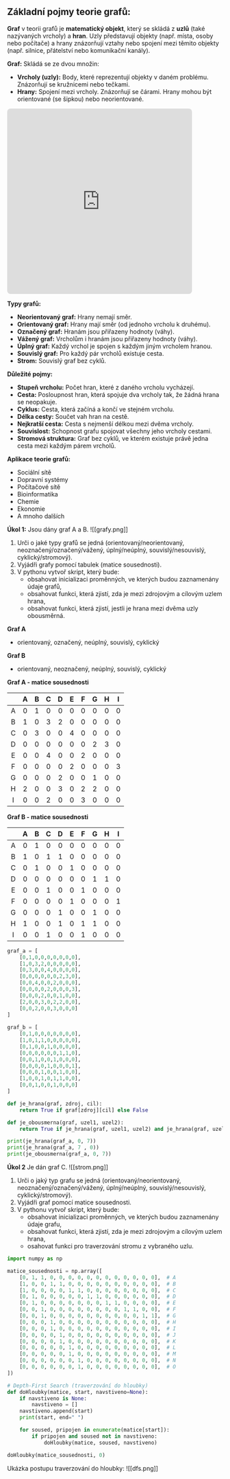 ## Základní pojmy teorie grafů:
**Graf** v teorii grafů je **matematický objekt**, který se skládá z **uzlů** (také nazývaných vrcholy) a **hran**. Uzly představují objekty (např. místa, osoby nebo počítače) a hrany znázorňují vztahy nebo spojení mezi těmito objekty (např. silnice, přátelství nebo komunikační kanály).

**Graf:** Skládá se ze dvou množin:

- **Vrcholy (uzly):** Body, které reprezentují objekty v daném problému. Znázorňují se kružnicemi nebo tečkami.
- **Hrany:** Spojení mezi vrcholy. Znázorňují se čárami. Hrany mohou být orientované (se šipkou) nebo neorientované.

<iframe class="quiver-embed" src="https://q.uiver.app/#q=WzAsMyxbMSwwLCJcXGJ1bGxldCBBIl0sWzIsMSwiXFxidWxsZXQgQiJdLFswLDIsIlxcYnVsbGV0IEMiXSxbMiwwXSxbMCwxLCIiLDIseyJzdHlsZSI6eyJoZWFkIjp7Im5hbWUiOiJub25lIn19fV0sWzEsMl1d&embed" width="432" height="432" style="border-radius: 8px; border: none;"></iframe>


**Typy grafů:**

- **Neorientovaný graf:** Hrany nemají směr.
- **Orientovaný graf:** Hrany mají směr (od jednoho vrcholu k druhému).
- **Označený graf:** Hranám jsou přiřazeny hodnoty (váhy).
- **Vážený graf:** Vrcholům i hranám jsou přiřazeny hodnoty (váhy).
- **Úplný graf:** Každý vrchol je spojen s každým jiným vrcholem hranou.
- **Souvislý graf:** Pro každý pár vrcholů existuje cesta.
- **Strom:** Souvislý graf bez cyklů.

**Důležité pojmy:**

- **Stupeň vrcholu:** Počet hran, které z daného vrcholu vycházejí.
- **Cesta:** Posloupnost hran, která spojuje dva vrcholy tak, že žádná hrana se neopakuje.
- **Cyklus:** Cesta, která začíná a končí ve stejném vrcholu.
- **Délka cesty:** Součet vah hran na cestě.
- **Nejkratší cesta:** Cesta s nejmenší délkou mezi dvěma vrcholy.
- **Souvislost:** Schopnost grafu spojovat všechny jeho vrcholy cestami.
- **Stromová struktura:** Graf bez cyklů, ve kterém existuje právě jedna cesta mezi každým párem vrcholů.

**Aplikace teorie grafů:**

- Sociální sítě
- Dopravní systémy
- Počítačové sítě
- Bioinformatika
- Chemie
- Ekonomie
- A mnoho dalších

**Úkol 1:**
Jsou dány graf A a B.
![[grafy.png]]

1. Urči o jaké typy grafů se jedná (orientovaný/neorientovaný, neoznačený/označený/vážený, úplný/neúplný, souvislý/nesouvislý, cyklický/stromový).
2. Vyjádři grafy pomocí tabulek (matice sousednosti).
3. V pythonu vytvoř skript, který bude:
	- obsahovat inicializaci proměnných, ve kterých budou zaznamenány údaje grafů,
	- obsahovat funkci, která zjistí, zda je mezi zdrojovým a cílovým uzlem hrana,
	- obsahovat funkci, která zjistí, jestli je hrana mezi dvěma uzly obousměrná.

**Graf A**
- orientovaný, označený, neúplný, souvislý, cyklický

**Graf B**
- orientovaný, neoznačený, neúplný, souvislý, cyklický

**Graf A - matice sousednosti**

|     |  A  |  B  |  C  |  D  |  E  |  F  |  G  |  H  |  I  |
| :-: | :-: | :-: | :-: | :-: | :-: | :-: | :-: | :-: | :-: |
|  A  |  0  |  1  |  0  |  0  |  0  |  0  |  0  |  0  |  0  |
|  B  |  1  |  0  |  3  |  2  |  0  |  0  |  0  |  0  |  0  |
|  C  |  0  |  3  |  0  |  0  |  4  |  0  |  0  |  0  |  0  |
|  D  |  0  |  0  |  0  |  0  |  0  |  0  |  2  |  3  |  0  |
|  E  |  0  |  0  |  4  |  0  |  0  |  2  |  0  |  0  |  0  |
|  F  |  0  |  0  |  0  |  0  |  2  |  0  |  0  |  0  |  3  |
|  G  |  0  |  0  |  0  |  2  |  0  |  0  |  1  |  0  |  0  |
|  H  |  2  |  0  |  0  |  3  |  0  |  2  |  2  |  0  |  0  |
|  I  |  0  |  0  |  2  |  0  |  0  |  3  |  0  |  0  |  0  |
**Graf B - matice sousednosti**

|     |  A  |  B  |  C  |  D  |  E  |  F  |  G  |  H  |  I  |
| :-: | :-: | :-: | :-: | :-: | :-: | :-: | :-: | :-: | :-: |
|  A  |  0  |  1  |  0  |  0  |  0  |  0  |  0  |  0  |  0  |
|  B  |  1  |  0  |  1  |  1  |  0  |  0  |  0  |  0  |  0  |
|  C  |  0  |  1  |  0  |  0  |  1  |  0  |  0  |  0  |  0  |
|  D  |  0  |  0  |  0  |  0  |  0  |  0  |  1  |  1  |  0  |
|  E  |  0  |  0  |  1  |  0  |  0  |  1  |  0  |  0  |  0  |
|  F  |  0  |  0  |  0  |  0  |  1  |  0  |  0  |  0  |  1  |
|  G  |  0  |  0  |  0  |  1  |  0  |  0  |  1  |  0  |  0  |
|  H  |  1  |  0  |  0  |  1  |  0  |  1  |  1  |  0  |  0  |
|  I  |  0  |  0  |  1  |  0  |  0  |  1  |  0  |  0  |  0  |

``` python
graf_a = [
    [0,1,0,0,0,0,0,0,0],
    [1,0,3,2,0,0,0,0,0],
    [0,3,0,0,4,0,0,0,0],
    [0,0,0,0,0,0,2,3,0],
    [0,0,4,0,0,2,0,0,0],
    [0,0,0,0,2,0,0,0,3],
    [0,0,0,2,0,0,1,0,0],
    [2,0,0,3,0,2,2,0,0],
    [0,0,2,0,0,3,0,0,0]
]
  
graf_b = [
    [0,1,0,0,0,0,0,0,0],
    [1,0,1,1,0,0,0,0,0],
    [0,1,0,0,1,0,0,0,0],
    [0,0,0,0,0,0,1,1,0],
    [0,0,1,0,0,1,0,0,0],
    [0,0,0,0,1,0,0,0,1],
    [0,0,0,1,0,0,1,0,0],
    [1,0,0,1,0,1,1,0,0],
    [0,0,1,0,0,1,0,0,0]
]

def je_hrana(graf, zdroj, cil):
    return True if graf[zdroj][cil] else False

def je_obousmerna(graf, uzel1, uzel2):
    return True if je_hrana(graf, uzel1, uzel2) and je_hrana(graf, uzel2, uzel1) else False

print(je_hrana(graf_a, 0, 7))
print(je_hrana(graf_a, 7 , 0))
print(je_obousmerna(graf_a, 0, 7))
```

**Úkol 2**
Je dán graf C.
![[strom.png]]

1. Urči o jaký typ grafu se jedná (orientovaný/neorientovaný, neoznačený/označený/vážený, úplný/neúplný, souvislý/nesouvislý, cyklický/stromový).
2. Vyjádři graf pomocí matice sousednosti.
3. V pythonu vytvoř skript, který bude:
	- obsahovat inicializaci proměnných, ve kterých budou zaznamenány údaje grafu,
	- obsahovat funkci, která zjistí, zda je mezi zdrojovým a cílovým uzlem hrana,
	- osahovat funkci pro traverzování stromu z vybraného uzlu.

``` python
import numpy as np

matice_sousednosti = np.array([
    [0, 1, 1, 0, 0, 0, 0, 0, 0, 0, 0, 0, 0, 0, 0],  # A
    [1, 0, 0, 1, 1, 0, 0, 0, 0, 0, 0, 0, 0, 0, 0],  # B
    [1, 0, 0, 0, 0, 1, 1, 0, 0, 0, 0, 0, 0, 0, 0],  # C
    [0, 1, 0, 0, 0, 0, 0, 1, 1, 0, 0, 0, 0, 0, 0],  # D
    [0, 1, 0, 0, 0, 0, 0, 0, 0, 1, 1, 0, 0, 0, 0],  # E
    [0, 0, 1, 0, 0, 0, 0, 0, 0, 0, 0, 1, 1, 0, 0],  # F
    [0, 0, 1, 0, 0, 0, 0, 0, 0, 0, 0, 0, 0, 1, 1],  # G
    [0, 0, 0, 1, 0, 0, 0, 0, 0, 0, 0, 0, 0, 0, 0],  # H
    [0, 0, 0, 1, 0, 0, 0, 0, 0, 0, 0, 0, 0, 0, 0],  # I
    [0, 0, 0, 0, 1, 0, 0, 0, 0, 0, 0, 0, 0, 0, 0],  # J
    [0, 0, 0, 0, 1, 0, 0, 0, 0, 0, 0, 0, 0, 0, 0],  # K
    [0, 0, 0, 0, 0, 1, 0, 0, 0, 0, 0, 0, 0, 0, 0],  # L
    [0, 0, 0, 0, 0, 1, 0, 0, 0, 0, 0, 0, 0, 0, 0],  # M
    [0, 0, 0, 0, 0, 0, 1, 0, 0, 0, 0, 0, 0, 0, 0],  # N
    [0, 0, 0, 0, 0, 0, 1, 0, 0, 0, 0, 0, 0, 0, 0],  # O
])

# Depth-First Search (traverzování do hloubky)
def doHloubky(matice, start, navstiveno=None):
    if navstiveno is None:
        navstiveno = []
    navstiveno.append(start)
    print(start, end=" ")

    for soused, pripojen in enumerate(matice[start]):
        if pripojen and soused not in navstiveno:
            doHloubky(matice, soused, navstiveno)

doHloubky(matice_sousednosti, 0)
```

Ukázka postupu traverzování do hloubky:
![[dfs.png]]